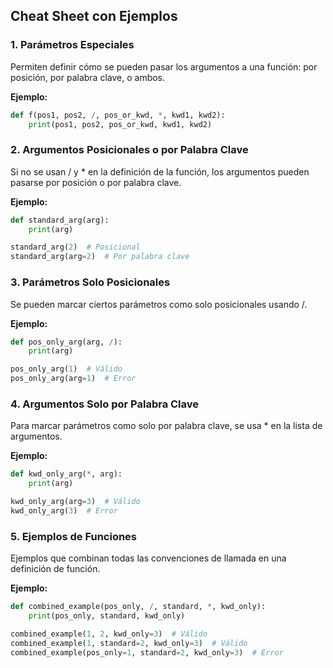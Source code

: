 ## Cheat Sheet con Ejemplos

### 1. Parámetros Especiales

Permiten definir cómo se pueden pasar los argumentos a una función: por posición, por palabra clave, o ambos.

**Ejemplo:**

```python
def f(pos1, pos2, /, pos_or_kwd, *, kwd1, kwd2):
    print(pos1, pos2, pos_or_kwd, kwd1, kwd2)
```

### 2. Argumentos Posicionales o por Palabra Clave

Si no se usan / y \* en la definición de la función, los argumentos pueden pasarse por posición o por palabra clave.

**Ejemplo:**

```python
def standard_arg(arg):
    print(arg)

standard_arg(2)  # Posicional
standard_arg(arg=2)  # Por palabra clave
```

### 3. Parámetros Solo Posicionales

Se pueden marcar ciertos parámetros como solo posicionales usando /.

**Ejemplo:**

```python
def pos_only_arg(arg, /):
    print(arg)

pos_only_arg(1)  # Válido
pos_only_arg(arg=1)  # Error
```

### 4. Argumentos Solo por Palabra Clave

Para marcar parámetros como solo por palabra clave, se usa \* en la lista de argumentos.

**Ejemplo:**

```python
def kwd_only_arg(*, arg):
    print(arg)

kwd_only_arg(arg=3)  # Válido
kwd_only_arg(3)  # Error
```

### 5. Ejemplos de Funciones

Ejemplos que combinan todas las convenciones de llamada en una definición de función.

**Ejemplo:**

```python
def combined_example(pos_only, /, standard, *, kwd_only):
    print(pos_only, standard, kwd_only)

combined_example(1, 2, kwd_only=3)  # Válido
combined_example(1, standard=2, kwd_only=3)  # Válido
combined_example(pos_only=1, standard=2, kwd_only=3)  # Error
```
